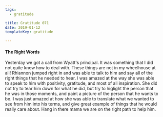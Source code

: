 ```yaml
---
tags:
  - gratitude

title: Gratitude 071
date: 2019-01-12
templateKey: gratitude

---
```



#### The Right Words

Yesterday we got a call from Wyatt's principal.  It was something that I did not quite know how to deal with.  These things are not in my wheelhouse at all!  Rhiannon jumped right in and was able to talk to him and say all of the right things that he needed to hear.  I was amazed at the way she was able to speak to him with positivity, gratitude, and most of all inspiration.  She did not try to tear him down for what he did, but try to higlight the person that he was in those moments, and paint a picture of the person that he wants to be.  I was just amazed at how she was able to translate what we wanted to see from him into his terms, and give great example of things that he would really care about.  Hang in there mama we are on the right path to help him.

